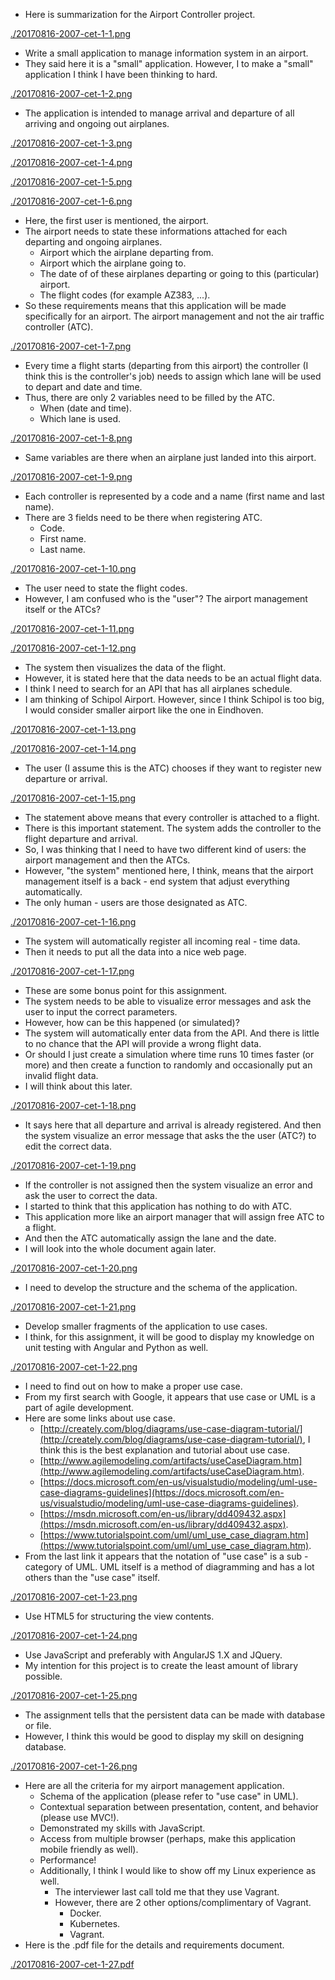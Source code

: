 * Here is summarization for the Airport Controller project.

[./20170816-2007-cet-1-1.png](./20170816-2007-cet-1-1.png)

* Write a small application to manage information system in an airport.
* They said here it is a "small" application. However, I to make a "small" application I think I have been thinking to hard.

[./20170816-2007-cet-1-2.png](./20170816-2007-cet-1-2.png)

* The application is intended to manage arrival and departure of all arriving and ongoing out airplanes.

[./20170816-2007-cet-1-3.png](./20170816-2007-cet-1-3.png)

[./20170816-2007-cet-1-4.png](./20170816-2007-cet-1-4.png)

[./20170816-2007-cet-1-5.png](./20170816-2007-cet-1-5.png)

[./20170816-2007-cet-1-6.png](./20170816-2007-cet-1-6.png)

* Here, the first user is mentioned, the airport.
* The airport needs to state these informations attached for each departing and ongoing airplanes.
    * Airport which the airplane departing from.
    * Airport which the airplane going to.
    * The date of of these airplanes departing or going to this (particular) airport.
    * The flight codes (for example AZ383, ...).
* So these requirements means that this application will be made specifically for an airport. The airport management and not the air traffic controller (ATC).

[./20170816-2007-cet-1-7.png](./20170816-2007-cet-1-7.png)

* Every time a flight starts (departing from this airport) the controller (I think this is the controller's job) needs to assign which lane will be used to depart and date and time.
* Thus, there are only 2 variables need to be filled by the ATC.
    * When (date and time).
    * Which lane is used.

[./20170816-2007-cet-1-8.png](./20170816-2007-cet-1-8.png)

* Same variables are there when an airplane just landed into this airport.

[./20170816-2007-cet-1-9.png](./20170816-2007-cet-1-9.png)

* Each controller is represented by a code and a name (first name and last name).
* There are 3 fields need to be there when registering ATC.
    * Code.
    * First name.
    * Last name.

[./20170816-2007-cet-1-10.png](./20170816-2007-cet-1-10.png)

* The user need to state the flight codes.
* However, I am confused who is the "user"? The airport management itself or the ATCs?

[./20170816-2007-cet-1-11.png](./20170816-2007-cet-1-11.png)

[./20170816-2007-cet-1-12.png](./20170816-2007-cet-1-12.png)

* The system then visualizes the data of the flight.
* However, it is stated here that the data needs to be an actual flight data.
* I think I need to search for an API that has all airplanes schedule.
* I am thinking of Schipol Airport. However, since I think Schipol is too big, I would consider smaller airport like the one in Eindhoven.

[./20170816-2007-cet-1-13.png](./20170816-2007-cet-1-13.png)

[./20170816-2007-cet-1-14.png](./20170816-2007-cet-1-14.png)

* The user (I assume this is the ATC) chooses if they want to register new departure or arrival.

[./20170816-2007-cet-1-15.png](./20170816-2007-cet-1-15.png)

* The statement above means that every controller is attached to a flight.
* There is this important statement. The system adds the controller to the flight departure and arrival.
* So, I was thinking that I need to have two different kind of users: the airport management and then the ATCs.
* However, "the system" mentioned here, I think, means that the airport management itself is a back - end system that adjust everything automatically.
* The only human - users are those designated as ATC.

[./20170816-2007-cet-1-16.png](./20170816-2007-cet-1-16.png)

* The system will automatically register all incoming real - time data.
* Then it needs to put all the data into a nice web page.

[./20170816-2007-cet-1-17.png](./20170816-2007-cet-1-17.png)

* These are some bonus point for this assignment.
* The system needs to be able to visualize error messages and ask the user to input the correct parameters.
* However, how can be this happened (or simulated)?
* The system will automatically enter data from the API. And there is little to no chance that the API will provide a wrong flight data.
* Or should I just create a simulation where time runs 10 times faster (or more) and then create a function to randomly and occasionally put an invalid flight data.
* I will think about this later.

[./20170816-2007-cet-1-18.png](./20170816-2007-cet-1-18.png)

* It says here that all departure and arrival is already registered. And then the system visualize an error message that asks the the user (ATC?) to edit the correct data.

[./20170816-2007-cet-1-19.png](./20170816-2007-cet-1-19.png)

* If the controller is not assigned then the system visualize an error and ask the user to correct the data.
* I started to think that this application has nothing to do with ATC.
* This application more like an airport manager that will assign free ATC to a flight.
* And then the ATC automatically assign the lane and the date.
* I will look into the whole document again later.

[./20170816-2007-cet-1-20.png](./20170816-2007-cet-1-20.png)

* I need to develop the structure and the schema of the application.

[./20170816-2007-cet-1-21.png](./20170816-2007-cet-1-21.png)

* Develop smaller fragments of the application to use cases.
* I think, for this assignment, it will be good to display my knowledge on unit testing with Angular and Python as well.

[./20170816-2007-cet-1-22.png](./20170816-2007-cet-1-22.png)

* I need to find out on how to make a proper use case.
* From my first search with Google, it appears that use case or UML is a part of agile development.
* Here are some links about use case.
    * [http://creately.com/blog/diagrams/use-case-diagram-tutorial/](http://creately.com/blog/diagrams/use-case-diagram-tutorial/), I think this is the best explanation and tutorial about use case.
    * [http://www.agilemodeling.com/artifacts/useCaseDiagram.htm](http://www.agilemodeling.com/artifacts/useCaseDiagram.htm).
    * [https://docs.microsoft.com/en-us/visualstudio/modeling/uml-use-case-diagrams-guidelines](https://docs.microsoft.com/en-us/visualstudio/modeling/uml-use-case-diagrams-guidelines).
    * [https://msdn.microsoft.com/en-us/library/dd409432.aspx](https://msdn.microsoft.com/en-us/library/dd409432.aspx).
    * [https://www.tutorialspoint.com/uml/uml_use_case_diagram.htm](https://www.tutorialspoint.com/uml/uml_use_case_diagram.htm).
* From the last link it appears that the notation of "use case" is a sub - category of UML. UML itself is a method of diagramming and has a lot others than the "use case" itself.

[./20170816-2007-cet-1-23.png](./20170816-2007-cet-1-23.png)

* Use HTML5 for structuring the view contents.

[./20170816-2007-cet-1-24.png](./20170816-2007-cet-1-24.png)

* Use JavaScript and preferably with AngularJS 1.X and JQuery.
* My intention for this project is to create the least amount of library possible.

[./20170816-2007-cet-1-25.png](./20170816-2007-cet-1-25.png)

* The assignment tells that the persistent data can be made with database or file.
* However, I think this would be good to display my skill on designing database.

[./20170816-2007-cet-1-26.png](./20170816-2007-cet-1-26.png)

* Here are all the criteria for my airport management application.
    * Schema of the application (please refer to "use case" in UML).
    * Contextual separation between presentation, content, and behavior (please use MVC!).
    * Demonstrated my skills with JavaScript.
    * Access from multiple browser (perhaps, make this application mobile friendly as well).
    * Performance!
    * Additionally, I think I would like to show off my Linux experience as well.
        * The interviewer last call told me that they use Vagrant.
        * However, there are 2 other options/complimentary of Vagrant.
            * Docker.
            * Kubernetes.
            * Vagrant.
* Here is the .pdf file for the details and requirements document.

[./20170816-2007-cet-1-27.pdf](./20170816-2007-cet-1-27.pdf)